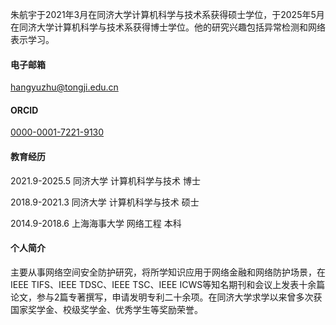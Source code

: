 
朱航宇于2021年3月在同济大学计算机科学与技术系获得硕士学位，于2025年5月在同济大学计算机科学与技术系获得博士学位。他的研究兴趣包括异常检测和网络表示学习。


#### 电子邮箱
hangyuzhu@tongji.edu.cn

#### ORCID

[0000-0001-7221-9130](https://orcid.org/0000-0001-7221-9130)

#### 教育经历
 2021.9-2025.5	同济大学	计算机科学与技术	博士
 
 2018.9-2021.3	同济大学	计算机科学与技术	硕士
 
 2014.9-2018.6	上海海事大学	网络工程	本科


#### 个人简介
主要从事网络空间安全防护研究，将所学知识应用于网络金融和网络防护场景，在IEEE TIFS、IEEE TDSC、IEEE TSC、IEEE ICWS等知名期刊和会议上发表十余篇论文，参与2篇专著撰写，申请发明专利二十余项。在同济大学求学以来曾多次获国家奖学金、校级奖学金、优秀学生等奖励荣誉。
